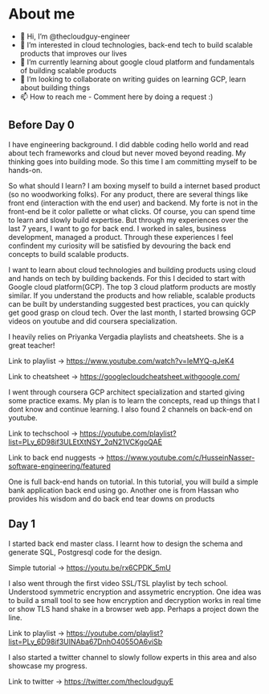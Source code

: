 # About me 
- 👋 Hi, I’m @thecloudguy-engineer
- 👀 I’m interested in cloud technologies, back-end tech to build scalable products that improves our lives
- 🌱 I’m currently learning about google cloud platform and fundamentals of building scalable products
- 💞️ I’m looking to collaborate on writing guides on learning GCP, learn about building things
- 📫 How to reach me - Comment here by doing a request :)



## Before Day 0
I have engineering background. I did dabble coding hello world and read about tech frameworks and cloud but never moved beyond reading. My thinking goes into building mode. So this time I am committing myself to be hands-on. 

So what should I learn? I am boxing myself to build a internet based product (so no woodworking folks). For any product, there are several things like front end (interaction with the end user) and backend. My forte is not in the front-end be it color pallette or what clicks. Of course, you can spend time to learn and slowly build expertise. But through my experiences over the last 7 years, I want to go for back end. I worked in sales, business development, managed a product. Through these experiences I feel confindent my curiosity will be satisfied by devouring the back end concepts to build scalable products. 

I want to learn about cloud technologies and building products using cloud and hands on tech by building backends. For this I decided to start with Google cloud platform(GCP). The top 3 cloud platform products are mostly similar. If you understand the products and how reliable, scalable products can be built by understanding suggested best practices, you can quickly get good grasp on cloud tech. Over the last month, I started browsing GCP videos on youtube and did coursera specialization. 

I heavily relies on Priyanka Vergadia playlists and cheatsheets. She is a great teacher!

Link to playlist -> https://www.youtube.com/watch?v=IeMYQ-qJeK4

Link to cheatsheet -> https://googlecloudcheatsheet.withgoogle.com/

I went through coursera GCP architect specialization and started giving some practice exams. My plan is to learn the concepts, read up things that I dont know and continue learning. I also found 2 channels on back-end on youtube.

Link to techschool -> https://youtube.com/playlist?list=PLy_6D98if3ULEtXtNSY_2qN21VCKgoQAE

Link to back end nuggests -> https://www.youtube.com/c/HusseinNasser-software-engineering/featured

One is full back-end hands on tutorial. In this tutorial, you will build a simple bank application back end using go.
Another one is from Hassan who provides his wisdom and do back end tear downs on products

## Day 1
I started back end master class. I learnt how to design the schema and generate SQL, Postgresql code for the design. 

Simple tutorial -> https://youtu.be/rx6CPDK_5mU

I also went through the first video SSL/TSL playlist by tech school. Understood symmetric encryption and assymetric encryption. One idea was to build a small tool to see how encryption and decryption works in real time or show TLS hand shake in a browser web app. Perhaps a project down the line. 

Link to playlist -> https://youtube.com/playlist?list=PLy_6D98if3UINAba67DnhO4055OA6viSb

I also started a twitter channel to slowly follow experts in this area and also showcase my progress. 

Link to twitter -> https://twitter.com/thecloudguyE





<!---
thecloudguy-engineer/thecloudguy-engineer is a ✨ special ✨ repository because its `README.md` (this file) appears on your GitHub profile.
You can click the Preview link to take a look at your changes.
--->
